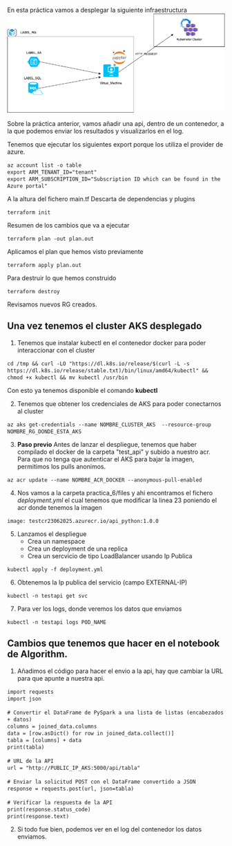 En esta práctica vamos a desplegar la siguiente infraestructura
![infra](../docs/practica_6.png)

Sobre la práctica anterior, vamos añadir una api, dentro de un contenedor, a la que podemos enviar los resultados y visualizarlos en el log.

Tenemos que ejecutar los siguientes export porque los utiliza el provider de azure.
```
az account list -o table
export ARM_TENANT_ID="tenant"
export ARM_SUBSCRIPTION_ID="Subscription ID which can be found in the Azure portal"
```
A la altura del fichero main.tf
Descarta de dependencias y plugins
```
terraform init
```
Resumen de los cambios que va a ejecutar
```
terraform plan -out plan.out
```
Aplicamos el plan que hemos visto previamente
```
terraform apply plan.out
```

Para destruir lo que hemos construido
```
terraform destroy
```
Revisamos nuevos RG creados.

## Una vez tenemos el cluster AKS desplegado
 1. Tenemos que instalar kubectl en el contenedor docker para poder interaccionar con el cluster
```
cd /tmp && curl -LO "https://dl.k8s.io/release/$(curl -L -s https://dl.k8s.io/release/stable.txt)/bin/linux/amd64/kubectl" && chmod +x kubectl && mv kubectl /usr/bin
```
Con esto ya tenemos disponible el comando **kubectl**

2. Tenemos que obtener los credenciales de AKS para poder conectarnos al cluster

```
az aks get-credentials --name NOMBRE_CLUSTER_AKS  --resource-group NOMBRE_RG_DONDE_ESTA_AKS
```

3. **Paso previo**  Antes de lanzar el despliegue, tenemos que haber compilado el docker de la carpeta "test_api" y subido a nuestro acr.
Para que no tenga que autenticar el AKS para bajar la imagen, permitimos los pulls anonimos.
```
az acr update --name NOMBRE_ACR_DOCKER --anonymous-pull-enabled
```

4. Nos vamos a la carpeta practica_6/files y ahi encontramos el fichero *deployment.yml* el cual tenemos que modificar la linea 23 poniendo el acr donde tenemos la imagen
```
image: testcr23062025.azurecr.io/api_python:1.0.0
```
5. Lanzamos el despliegue
    * Crea un namespace
    * Crea un deployment de una replica
    * Crea un sercvicio de tipo LoadBalancer usando Ip Publica

```
kubectl apply -f deployment.yml
```

6. Obtenemos la Ip publica del servicio (campo EXTERNAL-IP)
```
kubectl -n testapi get svc
```

7. Para ver los logs, donde veremos los datos que enviamos
```
kubectl -n testapi logs POD_NAME
```




## Cambios que tenemos que hacer en el notebook de Algorithm.

1. Añadimos el código para hacer el envio a la api, hay que cambiar la URL para que apunte a nuestra api.
```
import requests
import json

# Convertir el DataFrame de PySpark a una lista de listas (encabezados + datos)
columns = joined_data.columns
data = [row.asDict() for row in joined_data.collect()]
tabla = [columns] + data
print(tabla)

# URL de la API
url = "http://PUBLIC_IP_AKS:5000/api/tabla"

# Enviar la solicitud POST con el DataFrame convertido a JSON
response = requests.post(url, json=tabla)

# Verificar la respuesta de la API
print(response.status_code)
print(response.text)

```

2. Si todo fue bien, podemos ver en el log del contenedor los datos enviamos.
